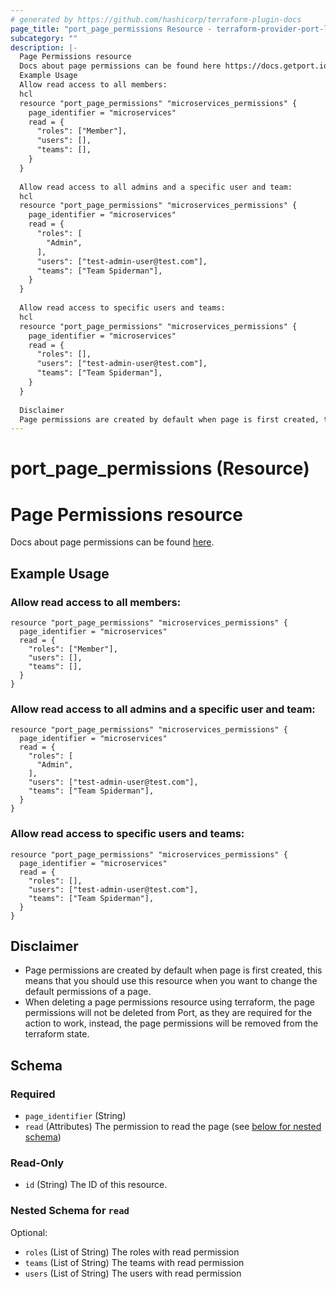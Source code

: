 ```yaml
---
# generated by https://github.com/hashicorp/terraform-plugin-docs
page_title: "port_page_permissions Resource - terraform-provider-port-labs"
subcategory: ""
description: |-
  Page Permissions resource
  Docs about page permissions can be found here https://docs.getport.io/customize-pages-dashboards-and-plugins/page/page-permissions?view-permissions=api.
  Example Usage
  Allow read access to all members:
  hcl
  resource "port_page_permissions" "microservices_permissions" {
    page_identifier = "microservices"
    read = {
      "roles": ["Member"],
      "users": [],
      "teams": [],
    }
  }
  
  Allow read access to all admins and a specific user and team:
  hcl
  resource "port_page_permissions" "microservices_permissions" {
    page_identifier = "microservices"
    read = {
      "roles": [
        "Admin",
      ],
      "users": ["test-admin-user@test.com"],
      "teams": ["Team Spiderman"],
    }
  }
  
  Allow read access to specific users and teams:
  hcl
  resource "port_page_permissions" "microservices_permissions" {
    page_identifier = "microservices"
    read = {
      "roles": [],
      "users": ["test-admin-user@test.com"],
      "teams": ["Team Spiderman"],
    }
  }
  
  Disclaimer
  Page permissions are created by default when page is first created, this means that you should use this resource when you want to change the default permissions of a page.When deleting a page permissions resource using terraform, the page permissions will not be deleted from Port, as they are required for the action to work, instead, the page permissions will be removed from the terraform state.
---
```


# port_page_permissions (Resource)

# Page Permissions resource

Docs about page permissions can be found [here](https://docs.getport.io/customize-pages-dashboards-and-plugins/page/page-permissions?view-permissions=api).

## Example Usage

### Allow read access to all members:

```hcl
resource "port_page_permissions" "microservices_permissions" {
  page_identifier = "microservices"
  read = {
    "roles": ["Member"],
    "users": [],
    "teams": [],
  }
}
```

### Allow read access to all admins and a specific user and team:

```hcl
resource "port_page_permissions" "microservices_permissions" {
  page_identifier = "microservices"
  read = {
    "roles": [
      "Admin",
    ],
    "users": ["test-admin-user@test.com"],
    "teams": ["Team Spiderman"],
  }
}
```

### Allow read access to specific users and teams:

```hcl
resource "port_page_permissions" "microservices_permissions" {
  page_identifier = "microservices"
  read = {
    "roles": [],
    "users": ["test-admin-user@test.com"],
    "teams": ["Team Spiderman"],
  }
}
```

## Disclaimer 

- Page permissions are created by default when page is first created, this means that you should use this resource when you want to change the default permissions of a page.
- When deleting a page permissions resource using terraform, the page permissions will not be deleted from Port, as they are required for the action to work, instead, the page permissions will be removed from the terraform state.



<!-- schema generated by tfplugindocs -->
## Schema

### Required

- `page_identifier` (String)
- `read` (Attributes) The permission to read the page (see [below for nested schema](#nestedatt--read))

### Read-Only

- `id` (String) The ID of this resource.

<a id="nestedatt--read"></a>
### Nested Schema for `read`

Optional:

- `roles` (List of String) The roles with read permission
- `teams` (List of String) The teams with read permission
- `users` (List of String) The users with read permission
